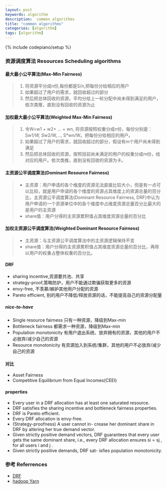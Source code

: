 ```yaml
---
layout: post
keywords: algorithm 
description:  common algorithms
title: "common algorithms"
categories: [algorithm]
tags: [algorithm]
---
```

{% include codepiano/setup %}

### 资源调度算法 Resources Scheduling algorithms

#### 最大最小公平算法(Max-Min Fairness)

> 1. 将资源平分成n份,每份都是S/n,把每份分给相应的用户
> 2. 如果超过了用户的需求，就回收超过的部分
> 3. 然后把总体回收的资源，平均分给上一轮分配中尚未得到满足的用户，依次类推，直到没有回收的资源为止

#### 加权最大最小公平算法(Weighted Max-Min Fairness)

> 1. 令W=w1 + w2+ … + wn, 将资源按照权重分成n份，每份分别是：S*w1/W, S*w2/W,…, S*wn/W。把每份分给相应的用户。
> 2. 如果超过了用户的需求，就回收超过的部分，假设有m个用户尚未得到满足
> 3. 然后把总体回收的资源，按照目前尚未满足的用户的权重分成m份，给对应的用户。依次类推，直到没有回收的资源为卡。

#### 主资源公平调度算法(Dominant Resource Fairness)

> * 主资源：用户申请的各个维度的资源无法直接比较大小，但是有一点可以比较，就是用户申请的各个维度的资源占其维度上的资源总量的百分比，主资源公平调度算法(Dominant Resource Fairness, DRF)中认为用户申请的一个资源单位中的各个维度中占维度资源总量百分比最大的是用户的主资源
> * share值：用户分得的主资源累积值占其维度资源总量的百分比

#### 加权主资源公平调度算法(Weighted Dominant Resource Fairness)

> * 主资源：与主资源公平调度算法中的主资源逻辑保持不变
> * share值：用户分得的主资源累积值占其维度资源总量的百分比，再除以用户的权重占整体权重的百分比。

#### DRF

* sharing incentive,资源要共池、共享
* strategy-proof,策略防护，用户不能通过欺骗获取更多的资源
* envy-free, 不羡慕/嫉妒其他用户分配的资源
* Pareto efficient, 别的用户不降低/释放资源的话，不能提高自己的资源分配量

##### nice-to-have

* Single resource fairness 只有一种资源，降级到Max-min
* Bottleneck fairness 都需求一种资源，降级到Max-min
* Population monotonicity 有用户退出系统、放弃拥有的资源，其他的用户不必放弃/减少自己的资源
* Resource monotonicity 有资源加入到系统/集群，其他的用户不必放弃/减少自己的资源

#### 对比

* Asset Fairness
* Competitive Equilibrium from Equal Incomes(CEEI)

#### properties

* Every user in a DRF allocation has at least one saturated resource.
* DRF satisfies the sharing incentive and bottleneck fairness properties.
* DRF is Pareto efficient.
* Every DRF allocation is envy-free.
* (Strategy-proofness) A user cannot in- crease her dominant share in DRF by altering her true demand vector.
* Given strictly positive demand vectors, DRF guarantees that every user gets the same dominant share, i.e., every DRF allocation ensures si = sj , for all users i and j .
* Given strictly positive demands, DRF sat- isfies population monotonicity.

### 参考 Referrences

* [DRF](https://cs.stanford.edu/~matei/papers/2011/nsdi_drf.pdf)
* [hadoop Yarn](https://github.com/apache/hadoop/tree/trunk/hadoop-yarn-project)
